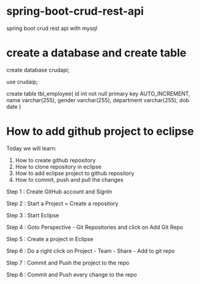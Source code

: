 # spring-boot-crud-rest-api
spring boot crud rest api with mysql


# create a database and create table
create database crudapi;

use crudaip;

create table tbl_employee(
	id int not null primary key AUTO_INCREMENT,
    name varchar(255),
    gender varchar(255),
    department varchar(255),
    dob date
)


How to add github project to eclipse
====================================

Today we will learn:
1. How to create github repository
2. How to clone repository in eclipse
3. How to add eclipse project to github repository
4. How to commit, push and pull the changes

Step 1 : Create GitHub account and SignIn

Step 2 : Start a Project = Create a repository

Step 3 : Start Eclipse

Step 4 : Goto Perspective - Git Repositories and click on Add Git Repo

Step 5 : Create a project in Eclipse

Step 6 : Do a right click on Project - Team - Share - Add to git repo

Step 7 : Commit and Push the project to the repo

Step 8 : Commit and Push every change to the repo





